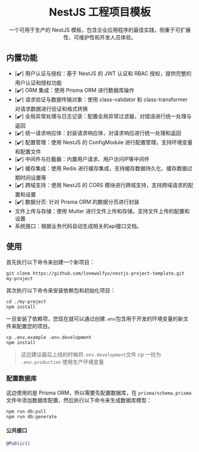 <h1 align="center">NestJS 工程项目模板</h1>
<p align="center">
一个可用于生产的 NestJS 模板，包含企业应用程序的最佳实践，侧重于可扩展性、可维护性和开发人员体验。
</p>

## 内置功能

- [✔️] 用户认证与授权：基于 NestJS 的 JWT 认证和 RBAC 授权，提供完整的用户认证和授权功能
- [✔️] ORM 集成：使用 Prisma ORM 进行数据库操作
- [✔️] 请求验证与数据传输对象：使用 class-validator 和 class-transformer 对请求数据进行验证和格式转换
- [✔️] 全局异常处理与日志记录：配置全局异常过滤器，对错误进行统一处理与返回
- [✔️] 统一请求响应体：封装请求响应体，对请求响应进行统一处理和返回
- [✔️] 配置管理：使用 NestJS 的 ConfigModule 进行配置管理，支持环境变量和配置文件
- [✔️] 中间件与拦截器：内置用户请求、用户访问IP等中间件
- [✔️] 缓存集成：使用 Redis 进行缓存集成，支持缓存数据持久化、缓存数据过期时间设置等
- [✔️] 跨域支持：使用 NestJS 的 CORS 模块进行跨域支持，支持跨域请求的配置和设置
- [✔️] 数据分页: 针对 Prisma ORM 的数据分页进行封装
- 文件上传与存储：使用 Multer 进行文件上传和存储，支持文件上传的配置和设置
- 系统接口：根据业务代码自动生成相关的api接口文档。

## 使用

首先执行以下命令来创建一个新项目：

```shell
git clone https://github.com/lonewolfyx/nestjs-project-template.git my-project
```

其次执行以下命令来安装依赖包和初始化项目：

```shell
cd ./my-project
npm install
```

一旦安装了依赖项，您现在就可以通过创建`.env`包含用于开发的环境变量的新文件来配置您的项目。

```shell
cp .env.example .env.development
npm install
```

> 这边建议最后上线的时候将`.env.development`文件 cp 一份为 `.env.production` 使用生产环境变量

### 配置数据库

这边使用的是 Prisma ORM，所以需要先配置数据库，在 `prisma/schema.prisma` 文件中添加数据库配置，然后执行以下命令来生成数据库模型：

```shell
npm run db:pull
npm run db:generate
```

#### 公共接口

```ts
@Public()
```

